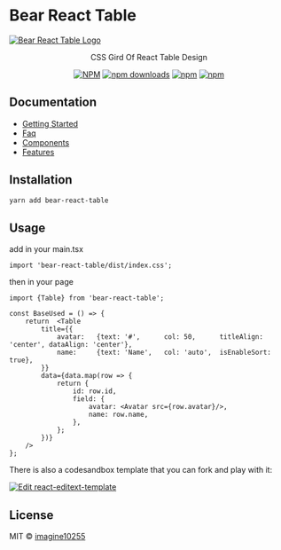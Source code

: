 # Bear React Table

<a href="https://bear-react-table.pages.dev/" title="Bear React Table - CSS Gird Of React Table Design">
    <img src="https://bear-react-table.pages.dev/img/banner.webp" alt="Bear React Table Logo"/>
</a>

<p align="center">
    CSS Gird Of React Table Design
</p>

<div align="center">

[![NPM](https://img.shields.io/npm/v/bear-react-table.svg?style=for-the-badge)](https://www.npmjs.com/package/bear-react-table)
[![npm downloads](https://img.shields.io/npm/dm/bear-react-table.svg?style=for-the-badge)](https://www.npmjs.com/package/bear-react-table)
[![npm](https://img.shields.io/npm/dt/bear-react-table.svg?style=for-the-badge)](https://www.npmjs.com/package/bear-react-table)
[![npm](https://img.shields.io/npm/l/bear-react-table?style=for-the-badge)](https://github.com/imagine10255/bear-react-table/blob/main/LICENSE)

</div>

## Documentation

- [Getting Started](https://bear-react-table.pages.dev/docs/getting-started)
- [Faq](https://bear-react-table.pages.dev/docs/category/faqs)
- [Components](https://bear-react-table.pages.dev/docs/category/components)
- [Features](https://bear-react-table.pages.dev/docs/category/features)


## Installation

```bash
yarn add bear-react-table
```

## Usage

add in your main.tsx
```tst
import 'bear-react-table/dist/index.css';

```

then in your page
```tsx
import {Table} from 'bear-react-table';

const BaseUsed = () => {
    return  <Table
        title={{
            avatar:   {text: '#',      col: 50,      titleAlign: 'center', dataAlign: 'center'},
            name:     {text: 'Name',   col: 'auto',  isEnableSort: true},
        }}
        data={data.map(row => {
            return {
                id: row.id,
                field: {
                    avatar: <Avatar src={row.avatar}/>,
                    name: row.name,
                },
            };
        })}
    />
};
```


There is also a codesandbox template that you can fork and play with it:

[![Edit react-editext-template](https://codesandbox.io/static/img/play-codesandbox.svg)](https://codesandbox.io/s/bear-react-table-n0s8su?file=/src/App.tsx)


## License

MIT © [imagine10255](https://github.com/imagine10255)

